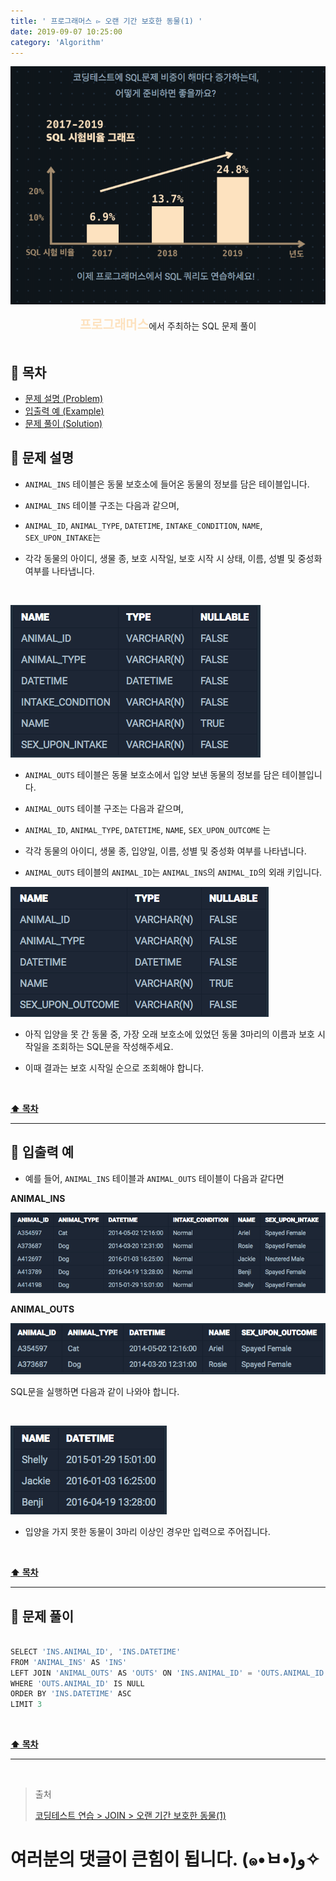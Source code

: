 ```yaml
---
title: ' 프로그래머스 ▻ 오랜 기간 보호한 동물(1) '
date: 2019-09-07 10:25:00
category: 'Algorithm'
---
```


![](../../images/sql/logo.png)

<center><strong style="color:#FDE2BF; font-size: 20px;">프로그래머스</strong>에서 주최하는 SQL 문제 풀이</center>

<br />

## **💎 목차**

- [문제 설명 (Problem)](#-문제-설명)
- [입출력 예 (Example)](#-입출력-예)
- [문제 풀이 (Solution)](#-문제-풀이)

## **📕 문제 설명**

- `ANIMAL_INS` 테이블은 동물 보호소에 들어온 동물의 정보를 담은 테이블입니다.

- `ANIMAL_INS` 테이블 구조는 다음과 같으며,

- `ANIMAL_ID`, `ANIMAL_TYPE`, `DATETIME`, `INTAKE_CONDITION`, `NAME`, `SEX_UPON_INTAKE`는

- 각각 동물의 아이디, 생물 종, 보호 시작일, 보호 시작 시 상태, 이름, 성별 및 중성화 여부를 나타냅니다.

<br />

![](../../images/sql/table.1.png)
<br />

- `ANIMAL_OUTS` 테이블은 동물 보호소에서 입양 보낸 동물의 정보를 담은 테이블입니다.

- `ANIMAL_OUTS` 테이블 구조는 다음과 같으며,

- `ANIMAL_ID`, `ANIMAL_TYPE`, `DATETIME`, `NAME`, `SEX_UPON_OUTCOME` 는

- 각각 동물의 아이디, 생물 종, 입양일, 이름, 성별 및 중성화 여부를 나타냅니다.

- `ANIMAL_OUTS` 테이블의 `ANIMAL_ID`는 `ANIMAL_INS`의 `ANIMAL_ID`의 외래 키입니다.

![](../../images/sql/table.2.png)
<br />

- 아직 입양을 못 간 동물 중, 가장 오래 보호소에 있었던 동물 3마리의 이름과 보호 시작일을 조회하는 SQL문을 작성해주세요.

- 이때 결과는 보호 시작일 순으로 조회해야 합니다.

<br />

**[⬆ 목차](#-목차)**

<hr />

## **📙 입출력 예**

- 예를 들어, `ANIMAL_INS` 테이블과 `ANIMAL_OUTS` 테이블이 다음과 같다면

**ANIMAL_INS**

![](../../images/sql/join/3-1.example.png)
<br />

**ANIMAL_OUTS**

![](../../images/sql/join/3-2.example.png)
<br />

SQL문을 실행하면 다음과 같이 나와야 합니다.

<br />

![](../../images/sql/join/3-3.example.png)
<br />

- 입양을 가지 못한 동물이 3마리 이상인 경우만 입력으로 주어집니다.

<br />

**[⬆ 목차](#-목차)**

<hr />

## **📘 문제 풀이**

```js

SELECT 'INS.ANIMAL_ID', 'INS.DATETIME'
FROM 'ANIMAL_INS' AS 'INS'
LEFT JOIN 'ANIMAL_OUTS' AS 'OUTS' ON 'INS.ANIMAL_ID' = 'OUTS.ANIMAL_ID'
WHERE 'OUTS.ANIMAL_ID' IS NULL
ORDER BY 'INS.DATETIME' ASC
LIMIT 3

```

<br />

**[⬆ 목차](#-목차)**

<hr />

<br />

> 출처
>
> <a href="https://programmers.co.kr/learn/courses/30/lessons/59044" target="_blank">코딩테스트 연습 > JOIN > 오랜 기간 보호한 동물(1)</a>

# 여러분의 댓글이 큰힘이 됩니다. (๑•̀ㅂ•́)و✧
